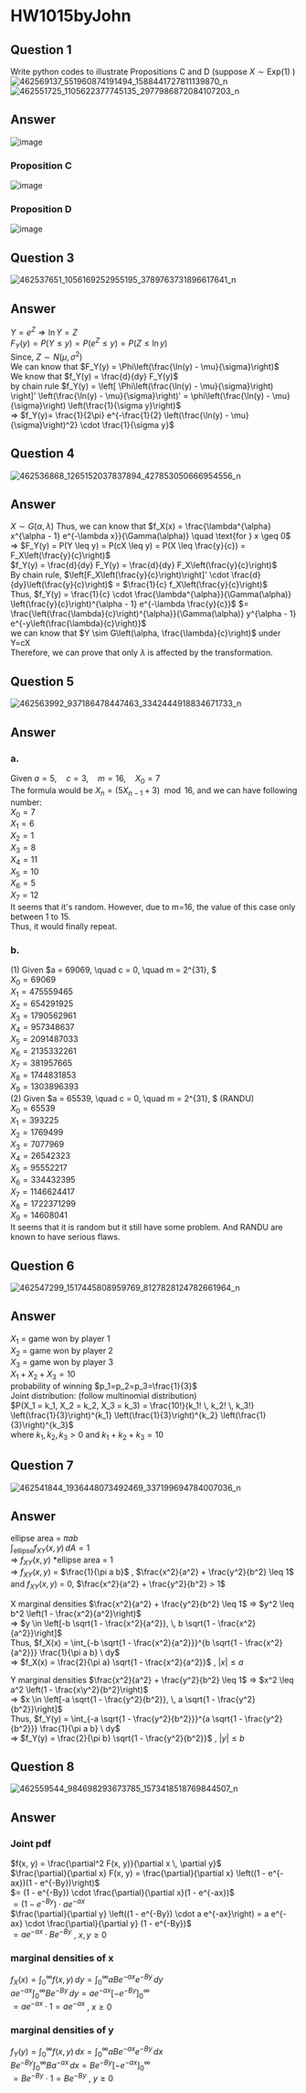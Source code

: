 # HW1015byJohn
## Question 1
Write python codes to illustrate Propositions C and D (suppose $X \sim \text{Exp}(1)$ )
![462569137_551960874191494_1588441727811139870_n](https://github.com/user-attachments/assets/08e16b1c-2dd2-44ee-8fd8-d6566e8f8974)
![462551725_1105622377745135_2977986872084107203_n](https://github.com/user-attachments/assets/473ef308-b03f-4eb2-b7a2-63c85acf3883)
## Answer
![image](https://github.com/user-attachments/assets/b443a0a6-5d63-46f2-8cf5-a65ca9457531)
### Proposition C
![image](https://github.com/user-attachments/assets/3960729f-4d2a-4bc6-9d33-de6cf7f612fe)
### Proposition D
![image](https://github.com/user-attachments/assets/fb5dbac6-bebb-42e1-ac58-4ff6d81ded35)

## Question 3 
![462537651_1056169252955195_3789763731896617641_n](https://github.com/user-attachments/assets/c649735d-5dc3-49c5-abc8-c33bce19aeff)
## Answer 
$Y = e^{Z} \Rightarrow \ln{Y} = Z$  
$F_Y(y) = P(Y \leq y) = P(e^Z \leq y) = P(Z \leq \ln{y})$   
Since, $Z \sim N(\mu, \sigma^2)$   
We can know that $F_Y(y) = \Phi\left(\frac{\ln(y) - \mu}{\sigma}\right)$  
We know that $f_Y(y) = \frac{d}{dy} F_Y(y)$  
by chain rule $f_Y(y) = \left[ \Phi\left(\frac{\ln(y) - \mu}{\sigma}\right) \right]' \left(\frac{\ln(y) - \mu}{\sigma}\right)' = \phi\left(\frac{\ln(y) - \mu}{\sigma}\right) \left(\frac{1}{\sigma y}\right)$   
=> $f_Y(y)= \frac{1}{2\pi} e^{-\frac{1}{2} \left(\frac{\ln(y) - \mu}{\sigma}\right)^2} \cdot \frac{1}{\sigma y}$
## Question 4
![462536868_1265152037837894_427853050666954556_n](https://github.com/user-attachments/assets/cbb2e977-113e-499e-9ac3-7f74874a1f1a)
## Answer 
$X \sim G(\alpha, \lambda)$ Thus, we can know that $f_X(x) = \frac{\lambda^{\alpha} x^{\alpha - 1} e^{-\lambda x}}{\Gamma(\alpha)} \quad \text{for } x \geq 0$    
=> $F_Y(y) = P(Y \leq y) = P(cX \leq y) = P(X \leq \frac{y}{c}) = F_X\left(\frac{y}{c}\right)$   
$f_Y(y) = \frac{d}{dy} F_Y(y) = \frac{d}{dy} F_X\left(\frac{y}{c}\right)$  
By chain rule, $\left[F_X\left(\frac{y}{c}\right)\right]' \cdot \frac{d}{dy}\left(\frac{y}{c}\right)$ = $\frac{1}{c} f_X\left(\frac{y}{c}\right)$  
Thus, $f_Y(y) = \frac{1}{c} \cdot \frac{\lambda^{\alpha}}{\Gamma(\alpha)} \left(\frac{y}{c}\right)^{\alpha - 1} e^{-\lambda \frac{y}{c}}$ $= \frac{\left(\frac{\lambda}{c}\right)^{\alpha}}{\Gamma(\alpha)} y^{\alpha - 1} e^{-y\left(\frac{\lambda}{c}\right)}$  
we can know that $Y \sim G\left(\alpha, \frac{\lambda}{c}\right)$ under Y=cX  
Therefore, we can prove that only $\lambda$ is affected by the transformation.
## Question 5
![462563992_937186478447463_3342444918834671733_n](https://github.com/user-attachments/assets/30134947-e388-4d99-b17b-4cc34e9628cb)
## Answer
### a. 
Given $a = 5, \quad c = 3, \quad m = 16, \quad X_0 = 7$  
The formula would be $X_n = (5X_{n-1} + 3) \mod 16$, and we can have following number:  
$X_0 = 7$  
$X_1 = 6$  
$X_2 = 1$  
$X_3 = 8$  
$X_4 = 11$  
$X_5 = 10$  
$X_6 = 5$  
$X_7 = 12$   
It seems  that it's random. However, due to m=16, the value of this case only between 1 to 15.  
Thus, it would finally repeat.  
### b.
(1) Given $a = 69069, \quad c = 0, \quad m = 2^{31}, $  
$X_0 = 69069$  
$X_1 = 475559465$  
$X_2 = 654291925$  
$X_3 = 1790562961$  
$X_4 = 957348637$  
$X_5 = 2091487033$  
$X_6 = 2135332261$  
$X_7 = 381957665$  
$X_8 = 1744831853$  
$X_9 = 1303896393$  
(2) Given $a = 65539, \quad c = 0, \quad m = 2^{31}, $ (RANDU)  
$X_0 = 65539$  
$X_1 = 393225$  
$X_2 = 1769499$  
$X_3 = 7077969$   
$X_4 = 26542323$  
$X_5 = 95552217$   
$X_6 = 334432395$  
$X_7 = 1146624417$   
$X_8 = 1722371299$  
$X_9 = 14608041$   
It seems that it is random but it still have some problem. And RANDU are known to have serious flaws.  
## Question 6 
![462547299_1517445808959769_8127828124782661964_n](https://github.com/user-attachments/assets/920c3ab6-f2b1-44d9-8b03-5fd5bbc60e80)
## Answer
$X_1$ = game won by player 1   
$X_2$ = game won by player 2   
$X_3$ = game won by player 3  
$X_1 + X_2 + X_3 = 10$  
probability of winning $p_1=p_2=p_3=\frac{1}{3}$  
Joint distribution: (follow multinomial distribution)  
$P(X_1 = k_1, X_2 = k_2, X_3 = k_3) = \frac{10!}{k_1! \, k_2! \, k_3!} \left(\frac{1}{3}\right)^{k_1} \left(\frac{1}{3}\right)^{k_2} \left(\frac{1}{3}\right)^{k_3}$  
where $k_1,k_2,k_3>0$ and $k_1 + k_2 + k_3 = 10$
## Question 7
![462541844_1936448073492469_337199694784007036_n](https://github.com/user-attachments/assets/fe3d9355-eeb9-4cc6-bbb8-f83cb1813a18)
## Answer
ellipse area = $\pi a b$  
$\int_{\text{ellipse}} f_{XY}(x, y) \, dA = 1$  
=> $f_{XY}(x, y)$ *ellipse area = 1  
=> $f_{XY}(x, y)$ = $\frac{1}{\pi a b}$ , $\frac{x^2}{a^2} + \frac{y^2}{b^2} \leq 1$  and  $f_{XY}(x, y)$ = 0, $\frac{x^2}{a^2} + \frac{y^2}{b^2} > 1$  
  
X marginal densities 
$\frac{x^2}{a^2} + \frac{y^2}{b^2} \leq 1$ => $y^2 \leq b^2 \left(1 - \frac{x^2}{a^2}\right)$  
=> $y \in \left[-b \sqrt{1 - \frac{x^2}{a^2}}, \, b \sqrt{1 - \frac{x^2}{a^2}}\right]$  
Thus, $f_X(x) = \int_{-b \sqrt{1 - \frac{x^2}{a^2}}}^{b \sqrt{1 - \frac{x^2}{a^2}}} \frac{1}{\pi a b} \ dy$  
=> $f_X(x) = \frac{2}{\pi a} \sqrt{1 - \frac{x^2}{a^2}}$ , $|x| \leq a$  

Y marginal densities 
$\frac{x^2}{a^2} + \frac{y^2}{b^2} \leq 1$ => $x^2 \leq a^2 \left(1 - \frac{x\y^2}{b^2}\right)$  
=> $x \in \left[-a \sqrt{1 - \frac{y^2}{b^2}}, \, a \sqrt{1 - \frac{y^2}{b^2}}\right]$  
Thus, $f_Y(y) = \int_{-a \sqrt{1 - \frac{y^2}{b^2}}}^{a \sqrt{1 - \frac{y^2}{b^2}}} \frac{1}{\pi a b} \ dy$  
=> $f_Y(y) = \frac{2}{\pi b} \sqrt{1 - \frac{y^2}{b^2}}$ , $|y| \leq b$
## Question 8
![462559544_984698293673785_1573418518769844507_n](https://github.com/user-attachments/assets/efb62ebc-5c02-43fe-b2d6-a65b3b8d631f)
## Answer 
### Joint pdf
$f(x, y) = \frac{\partial^2 F(x, y)}{\partial x \, \partial y}$    
$\frac{\partial}{\partial x} F(x, y) = \frac{\partial}{\partial x} \left((1 - e^{-ax})(1 - e^{-By})\right)$    
$= (1 - e^{-By}) \cdot \frac{\partial}{\partial x}(1 - e^{-ax})$    
$= (1 - e^{-By}) \cdot a e^{-ax}$    
$\frac{\partial}{\partial y} \left((1 - e^{-By}) \cdot a e^{-ax}\right) = a e^{-ax} \cdot \frac{\partial}{\partial y} (1 - e^{-By})$    
$= a e^{-ax} \cdot B e^{-By}$ , $x, y \geq 0$      
### marginal densities of x
$f_X(x) = \int_0^\infty f(x, y) \, dy = \int_0^\infty aB e^{-ax} e^{-By} \, dy$  
$a e^{-ax} \int_0^\infty B e^{-By} \, dy = a e^{-ax} \left[-e^{-By} \right]_0^\infty$  
$= a e^{-ax} \cdot 1 = a e^{-ax}$ , $x \geq 0$  
### marginal densities of y
$f_Y(y) = \int_0^\infty f(x, y) \, dx = \int_0^\infty aB e^{-ax} e^{-By} \, dx$  
$B e^{-By} \int_0^\infty B a^{-ax} \, dx = B e^{-By} \left[-e^{-ax} \right]_0^\infty$  
$= B e^{-By} \cdot 1 = B e^{-By}$ , $y \geq 0$  

